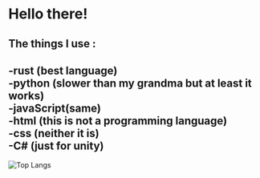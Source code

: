 # Hello there!
## The things I use :   
-rust (best language)   
-python (slower than my grandma but at least it works)   
-javaScript(same)   
-html (this is not a programming language)   
-css (neither it is)   
-C# (just for unity)   
---   
![Top Langs](https://github-readme-stats.vercel.app/api/top-langs/?username=CyanUnderscore&layout=compact&theme=dark)
